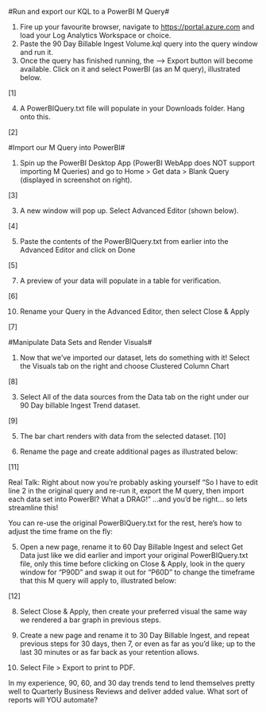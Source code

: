 #Run and export our KQL to a PowerBI M Query#

1.	Fire up your favourite browser, navigate to https://portal.azure.com and load your Log Analytics Workspace or choice.
2.	Paste the 90 Day Billable Ingest Volume.kql query into the query window and run it.
3.	Once the query has finished running, the --> Export button will become available. Click on it and select PowerBI (as an M query), illustrated below.

[1]
 



4.	A PowerBIQuery.txt file will populate in your Downloads folder. Hang onto this.
  
[2]


#Import our M Query into PowerBI#

1.	Spin up the PowerBI Desktop App (PowerBI WebApp does NOT support importing M Queries) and go to Home > Get data > Blank Query (displayed in screenshot on right).

[3]



3.	A new window will pop up. Select Advanced Editor (shown below).

[4]
 

5.	Paste the contents of the PowerBIQuery.txt from earlier into the Advanced Editor and click on Done

[5]
 

7.	A preview of your data will populate in a table for verification.

[6]
 


10.	Rename your Query in the Advanced Editor, then select Close & Apply

[7]



#Manipulate Data Sets and Render Visuals#

1.	Now that we’ve imported our dataset, lets do something with it! Select the Visuals tab on the right and choose Clustered Column Chart

[8]




3.	Select All of the data sources from the Data tab on the right under our 90 Day billable Ingest Trend dataset.

[9]





5.	The bar chart renders with data from the selected dataset.
[10]
 

7.	Rename the page and create additional pages as illustrated below:

[11]
 

Real Talk:
Right about now you’re probably asking yourself “So I have to edit line 2 in the original query and re-run it, export the M query, then import each data set into PowerBI? What a DRAG!” …and you’d be right… so lets streamline this!

You can re-use the original PowerBIQuery.txt for the rest, here’s how to adjust the time frame on the fly:

5.	Open a new page, rename it to 60 Day Billable Ingest and select Get Data just like we did earlier and import your original PowerBIQuery.txt file, only this time before clicking on Close & Apply, look in the query window for “P90D” and swap it out for “P60D” to change the timeframe that this M query will apply to, illustrated below:
  
[12]

 

8.	Select Close & Apply, then create your preferred visual the same way we rendered a bar graph in previous steps. 

9.	Create a new page and rename it to 30 Day Billable Ingest, and repeat previous steps for 30 days, then 7, or even as far as you’d like; up to the last 30 minutes or as far back as your retention allows.

10.	Select File > Export to print to PDF.


In my experience, 90, 60, and 30 day trends tend to lend themselves pretty well to Quarterly Business Reviews and deliver added value. What sort of reports will YOU automate? 
